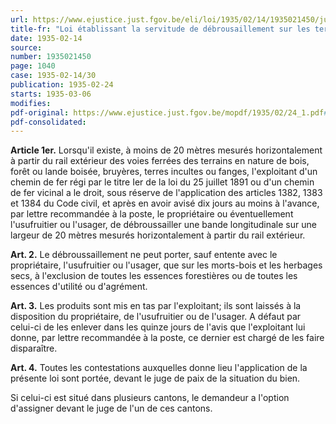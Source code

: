 ```yaml
---
url: https://www.ejustice.just.fgov.be/eli/loi/1935/02/14/1935021450/justel
title-fr: "Loi établissant la servitude de débrousaillement sur les terrains limitrophes des voies ferrées."
date: 1935-02-14
source:
number: 1935021450
page: 1040
case: 1935-02-14/30
publication: 1935-02-24
starts: 1935-03-06
modifies:
pdf-original: https://www.ejustice.just.fgov.be/mopdf/1935/02/24_1.pdf#Page2
pdf-consolidated:
---
```


**Article 1er.** Lorsqu'il existe, à moins de 20 mètres mesurés horizontalement à partir du rail extérieur des voies ferrées des terrains en nature de bois, forêt ou lande boisée, bruyères, terres incultes ou fanges, l'exploitant d'un chemin de fer régi par le titre Ier de la loi du 25 juillet 1891 ou d'un chemin de fer vicinal a le droit, sous réserve de l'application des articles 1382, 1383 et 1384 du Code civil, et après en avoir avisé dix jours au moins à l'avance, par lettre recommandée à la poste, le propriétaire ou éventuellement l'usufruitier ou l'usager, de débroussailler une bande longitudinale sur une largeur de 20 mètres mesurés horizontalement à partir du rail extérieur.

**Art. 2.** Le débroussaillement ne peut porter, sauf entente avec le propriétaire, l'usufruitier ou l'usager, que sur les morts-bois et les herbages secs, à l'exclusion de toutes les essences forestières ou de toutes les essences d'utilité ou d'agrément.

**Art. 3.** Les produits sont mis en tas par l'exploitant; ils sont laissés à la disposition du propriétaire, de l'usufruitier ou de l'usager. A défaut par celui-ci de les enlever dans les quinze jours de l'avis que l'exploitant lui donne, par lettre recommandée à la poste, ce dernier est chargé de les faire disparaître.

**Art. 4.** Toutes les contestations auxquelles donne lieu l'application de la présente loi sont portée, devant le juge de paix de la situation du bien.

Si celui-ci est situé dans plusieurs cantons, le demandeur a l'option d'assigner devant le juge de l'un de ces cantons.
